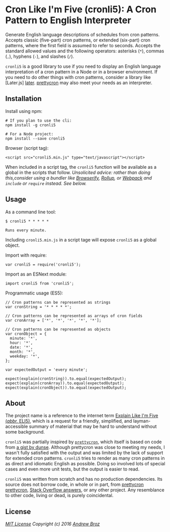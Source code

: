 # Cron Like I'm Five (cronli5): A Cron Pattern to English Interpreter

Generate English language descriptions of schedules from cron patterns.
Accepts classic (five-part) cron patterns, or extended (six-part) cron
patterns, where the first field is assumed to refer to seconds. Accepts the
standard allowed values and the following operators: asterisks (`*`), commas
(`,`), hyphens (`-`), and slashes (`/`).

`cronli5` is a good library to use if you need to display an English language
interpretation of a cron pattern in a Node or in a browser environment. If you
need to do other things with cron patterns, consider a library like [Later.js]
[later]. [prettycron][prettycron] may also meet your needs as an interpreter.

## Installation

Install using npm:
```
# If you plan to use the cli:
npm install -g cronli5

# For a Node project:
npm install --save cronli5
```

Browser (script tag):
```
<script src="cronli5.min.js" type="text/javascript"></script>
```

When included in a script tag, the `cronli5` function will be available as a
global in the scripts that follow. _Unsolicited advice: rather than doing this,consider using a bundler like [Browserify][browserify], [Rollup][rollup], or
[Webpack][webpack] and `include` or `require` instead. See below._

## Usage

As a command line tool:
```
$ cronli5 * * * * *

Runs every minute.
```

Including `cronli5.min.js` in a script tage will expose `cronli5` as a global
object.

Import with require:
```
var cronli5 = require('cronli5');
```

Import as an ESNext module:
```
import cronli5 from 'cronli5';
```

Programmatic usage (ES5):
```
// Cron patterns can be represented as strings
var cronString = '* * * * *';

// Cron patterns can be represented as arrays of cron fields
var cronArray = ['*', '*', '*', '*', '*'];

// Cron patterns can be represented as objects
var cronObject = {
  minute: '*',
  hour: '*',
  date: '*',
  month: '*',
  weekday: '*',
};

var expectedOutput = 'every minute';

expect(explain(cronString)).to.equal(expectedOutput);
expect(explain(cronArray)).to.equal(expectedOutput);
expect(explain(cronObject)).to.equal(expectedOutput);
```

## About

The project name is a reference to the internet term [Explain Like I'm Five
(_abbr._ ELI5)][eli5], which is a request for a friendly, simplified, and
layman-accessible summary of material that may be hard to understand without
some background.

`cronli5` was partially inspired by [`prettycron`][prettycron], which itself
is based on code from [a gist by dunse][dunse]. Although prettycron was
close to meeting my needs, I wasn't fully satisfied with the output and was
limited by the lack of support for extended cron patterns. `cronli5` tries to
render as many cron patterns in as direct and idiomatic English as possible.
Doing so involved lots of special cases and even more unit tests, but the
output is easier to read.

`cronli5` was written from scratch and has no production dependencies. Its
source does not borrow code, in whole or in part, from [prettycron]
[prettycron], [Stack Overflow answers][stackoverflow], or any other project.
Any resemblance to other code, living or dead, is purely coincidental.

## License

*[MIT License][license]*
_Copyright (c) 2016 [Andrew Broz][abroz]_

[abroz]: https://github.com/abroz
[browserify]: http://browserify.org/
[dunse]: https://gist.github.com/dunse/3714957
[eli5]: https://www.reddit.com/r/explainlikeimfive/
[later]: https://bunkat.github.io/later/
[license]: ./LICENSE.md
[prettycron]: https://github.com/azza-bazoo/prettycron
[rollup]: http://rollupjs.org/
[stackoverflow]: https://stackoverflow.com/
[webpack]: https://webpack.github.io/
